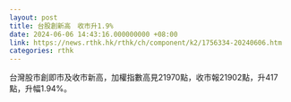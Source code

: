 ```yaml
---
layout: post
title: 台股創新高　收市升1.9%
date: 2024-06-06 14:43:16.000000000 +08:00
link: https://news.rthk.hk/rthk/ch/component/k2/1756334-20240606.htm
categories: rthk
---
```


台灣股市創即市及收市新高，加權指數高見21970點，收市報21902點，升417點，升幅1.94%。
